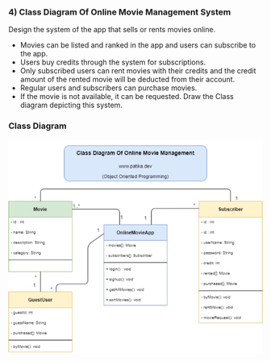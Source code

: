 
### 4) Class Diagram Of Online Movie Management System

Design the system of the app that sells or rents movies online.

- Movies can be listed and ranked in the app and users can subscribe to the app.
- Users buy credits through the system for subscriptions.
- Only subscribed users can rent movies with their credits and the credit amount of the rented movie will be deducted from their account.
- Regular users and subscribers can purchase movies.
- If the movie is not available, it can be requested.
Draw the Class diagram depicting this system.

### Class Diagram

![classDiagram](https://github.com/Rfcnr/PatikaDevOOP/blob/main/OnlineMovieManagementSystem/classDiagramOfOnlineMovieManagement.png)

